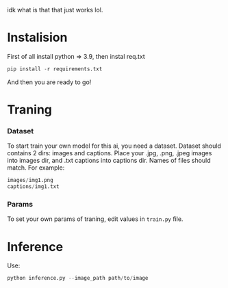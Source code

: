 idk what is that that just works lol.
# Instalision 
First of all install python => 3.9, then instal req.txt
```python
pip install -r requirements.txt
```
And then you are ready to go!

# Traning
### Dataset
To start train your own model for this ai, you need a dataset. Dataset should contains 2 dirs: images and captions.
Place your .jpg, .png, .jpeg images into images dir, and .txt captions into captions dir.
Names of files should match. For example:

```python
images/img1.png
captions/img1.txt
```
### Params
To set your own params of traning, edit values in ```train.py``` file.

# Inference
Use:
```python
python inference.py --image_path path/to/image
```
